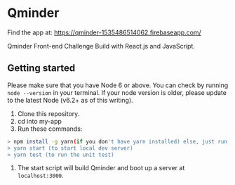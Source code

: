 # Qminder

Find the app at: https://qminder-1535486514062.firebaseapp.com/

Qminder Front-end Challenge Build with React.js and JavaScript.

## Getting started

Please make sure that you have Node 6 or above. You can check by running `node --version` in your terminal. If your node version is older, please update to the latest Node (v6.2+ as of this writing).

1. Clone this repository.
2. cd into my-app
3. Run these commands:

```sh
> npm install -g yarn(if you don't have yarn installed) else, just run:  yarn
> yarn start (to start local dev server)
> yarn test (to run the unit test)
```

1. The start script will build Qminder and boot up a server at `localhost:3000`.


